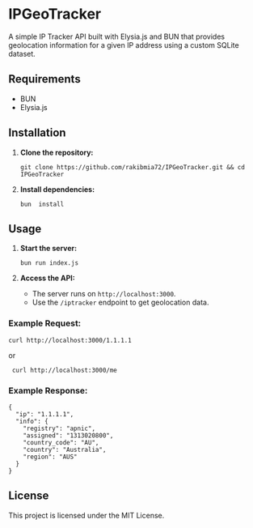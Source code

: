 IPGeoTracker
==============

A simple IP Tracker API built with Elysia.js and BUN that provides geolocation information for a given IP address using a custom SQLite dataset.

Requirements
------------

*   BUN
*   Elysia.js

Installation
------------

1.  **Clone the repository:**
    
        git clone https://github.com/rakibmia72/IPGeoTracker.git && cd IPGeoTracker
    
2.  **Install dependencies:**
    
        bun  install
 
   
Usage
-----

1.  **Start the server:**
    
        bun run index.js
    
2.  **Access the API:**
    
    *   The server runs on `http://localhost:3000`.
    *   Use the `/iptracker` endpoint to get geolocation data.

### Example Request:

    curl http://localhost:3000/1.1.1.1
   or 
   
	 curl http://localhost:3000/me

### Example Response:

    {
      "ip": "1.1.1.1",
      "info": {
        "registry": "apnic",
        "assigned": "1313020800",
        "country_code": "AU",
        "country": "Australia",
        "region": "AUS"
      }
    }

License
-------

This project is licensed under the MIT License.
